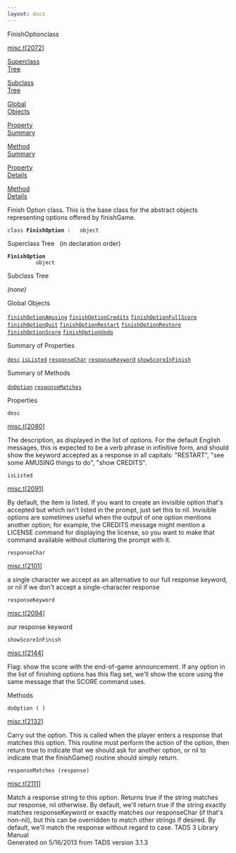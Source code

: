 ```yaml
---
layout: docs
---
```

<span class="title">FinishOption</span><span class="type">class</span>

[misc.t](../file/misc.t.html)\[[2072](../source/misc.t.html#2072)\]

[Superclass  
Tree](#_SuperClassTree_)

[Subclass  
Tree](#_SubClassTree_)

[Global  
Objects](#_ObjectSummary_)

[Property  
Summary](#_PropSummary_)

[Method  
Summary](#_MethodSummary_)

[Property  
Details](#_Properties_)

[Method  
Details](#_Methods_)



Finish Option class. This is the base class for the abstract objects
representing options offered by finishGame.

`class `**`FinishOption`**` :   object`



<span id="_SuperClassTree_"></span>



<span class="hdln">Superclass Tree</span>   (in declaration order)



**`FinishOption`**  
`         object`  
<span id="_SubClassTree_"></span>



<span class="hdln">Subclass Tree</span>  



*(none)* <span id="_ObjectSummary_"></span>



<span class="hdln">Global Objects</span>  



[`finishOptionAmusing`](../object/finishOptionAmusing.html) [`finishOptionCredits`](../object/finishOptionCredits.html) [`finishOptionFullScore`](../object/finishOptionFullScore.html) [`finishOptionQuit`](../object/finishOptionQuit.html) [`finishOptionRestart`](../object/finishOptionRestart.html) [`finishOptionRestore`](../object/finishOptionRestore.html) [`finishOptionScore`](../object/finishOptionScore.html) [`finishOptionUndo`](../object/finishOptionUndo.html)
<span id="_PropSummary_"></span>



<span class="hdln">Summary of Properties</span>  



[`desc`](#desc) [`isListed`](#isListed) [`responseChar`](#responseChar) [`responseKeyword`](#responseKeyword) [`showScoreInFinish`](#showScoreInFinish)

<span id="_MethodSummary_"></span>



<span class="hdln">Summary of Methods</span>  



[`doOption`](#doOption) [`responseMatches`](#responseMatches)

<span id="_Properties_"></span>



<span class="hdln">Properties</span>  



<span id="desc"></span>

`desc`

[misc.t](../file/misc.t.html)\[[2080](../source/misc.t.html#2080)\]



The description, as displayed in the list of options. For the default
English messages, this is expected to be a verb phrase in infinitive
form, and should show the keyword accepted as a response in all
capitals: "RESTART", "see some AMUSING things to do", "show CREDITS".



<span id="isListed"></span>

`isListed`

[misc.t](../file/misc.t.html)\[[2091](../source/misc.t.html#2091)\]



By default, the item is listed. If you want to create an invisible
option that's accepted but which isn't listed in the prompt, just set
this to nil. Invisible options are sometimes useful when the output of
one option mentions another option; for example, the CREDITS message
might mention a LICENSE command for displaying the license, so you want
to make that command available without cluttering the prompt with it.



<span id="responseChar"></span>

`responseChar`

[misc.t](../file/misc.t.html)\[[2101](../source/misc.t.html#2101)\]



a single character we accept as an alternative to our full response
keyword, or nil if we don't accept a single-character response



<span id="responseKeyword"></span>

`responseKeyword`

[misc.t](../file/misc.t.html)\[[2094](../source/misc.t.html#2094)\]



our response keyword



<span id="showScoreInFinish"></span>

`showScoreInFinish`

[misc.t](../file/misc.t.html)\[[2144](../source/misc.t.html#2144)\]



Flag: show the score with the end-of-game announcement. If any option in
the list of finishing options has this flag set, we'll show the score
using the same message that the SCORE command uses.



<span id="_Methods_"></span>



<span class="hdln">Methods</span>  



<span id="doOption"></span>

`doOption ( )`

[misc.t](../file/misc.t.html)\[[2132](../source/misc.t.html#2132)\]



Carry out the option. This is called when the player enters a response
that matches this option. This routine must perform the action of the
option, then return true to indicate that we should ask for another
option, or nil to indicate that the finishGame() routine should simply
return.



<span id="responseMatches"></span>

`responseMatches (response)`

[misc.t](../file/misc.t.html)\[[2111](../source/misc.t.html#2111)\]



Match a response string to this option. Returns true if the string
matches our response, nil otherwise. By default, we'll return true if
the string exactly matches responseKeyword or exactly matches our
responseChar (if that's non-nil), but this can be overridden to match
other strings if desired. By default, we'll match the response without
regard to case.
TADS 3 Library Manual  
Generated on 5/16/2013 from TADS version 3.1.3


